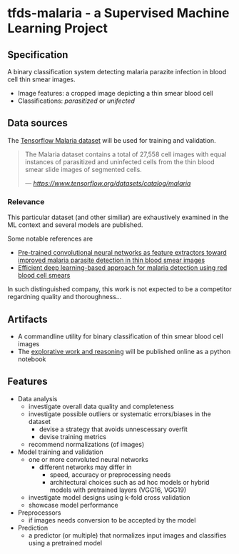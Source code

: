 # tfds-malaria - a Supervised Machine Learning Project

## Specification
A binary classification system detecting malaria parazite infection in blood cell thin smear images.

- Image features: a cropped image depicting a thin smear blood cell
- Classifications: _parasitized_ or _unifected_

## Data sources
The [Tensorflow Malaria dataset](https://www.tensorflow.org/datasets/catalog/malaria) will be used for training and validation.

> The Malaria dataset contains a total of 27,558 cell images with equal instances of parasitized and uninfected cells from the thin blood smear slide images of segmented cells.
>
> &mdash; <cite>https://www.tensorflow.org/datasets/catalog/malaria</cite>

### Relevance
This particular dataset (and other similiar) are exhaustively examined in the ML context and several models are published.

Some notable references are
- [Pre-trained convolutional neural networks as feature extractors toward improved malaria parasite detection in thin blood smear images](https://peerj.com/articles/4568/)
- [Efficient deep learning-based approach for malaria detection using red blood cell smears](https://www.nature.com/articles/s41598-024-63831-0)

In such distinguished company, this work is not expected to be a competitor regardning quality and thoroughness... 

## Artifacts
- A commandline utility for binary classification of thin smear blood cell images
- The [explorative work and reasoning](https://github.com/jlarsson/tfds-malaria/blob/main/malaria.ipynb) will be published online as a python notebook 

## Features
- Data analysis
    - investigate overall data quality and completeness
    - investigate possible outliers or systematic errors/biases in the dataset
        - devise a strategy that avoids unnescessary overfit
        - devise training metrics
    - recommend normalizations (of images)
- Model training and validation
    - one or more convoluted neural networks
        - different networks may differ in
            - speed, accuracy or preprocessing needs
            - architectural choices such as ad hoc models or hybrid models with pretrained layers (VGG16, VGG19)
    - investigate model designs using k-fold cross validation
    - showcase model performance 
- Preprocessors
    - if images needs conversion to be accepted by the model
- Prediction
    - a predictor (or multiple) that normalizes input images and classifies using a pretrained model


